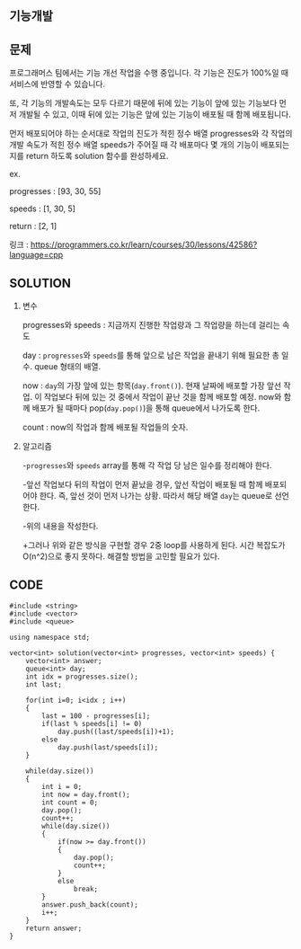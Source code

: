 기능개발
------------------

문제
----
프로그래머스 팀에서는 기능 개선 작업을 수행 중입니다. 
각 기능은 진도가 100%일 때 서비스에 반영할 수 있습니다.

또, 각 기능의 개발속도는 모두 다르기 때문에 뒤에 있는 기능이 앞에 있는 기능보다 먼저 개발될 수 있고,
이때 뒤에 있는 기능은 앞에 있는 기능이 배포될 때 함께 배포됩니다.

먼저 배포되어야 하는 순서대로 작업의 진도가 적힌 정수 배열 progresses와 
각 작업의 개발 속도가 적힌 정수 배열 speeds가 주어질 때 
각 배포마다 몇 개의 기능이 배포되는지를 return 하도록 solution 함수를 완성하세요.

ex.

progresses : [93, 30, 55]

speeds : [1, 30, 5]

return : [2, 1]

링크 : <https://programmers.co.kr/learn/courses/30/lessons/42586?language=cpp>


SOLUTION
---------
1. 변수

   progresses와 speeds : 지금까지 진행한 작업량과 그 작업량을 하는데 걸리는 속도
   
   day : `progresses`와 `speeds`를 통해 앞으로 남은 작업을 끝내기 위해 필요한 총 일 수. queue 형태의 배열.
   
   now : `day`의 가장 앞에 있는 항목(`day.front()`). 현재 날짜에 배포할 가장 앞선 작업. 이 작업보다 뒤에 있는 것 중에서 작업이 끝난 것을 함께 배포할 예정. 
   now와 함께 배포가 될 때마다 pop(`day.pop()`)을 통해 queue에서 나가도록 한다.
   
   count : now의 작업과 함께 배포될 작업들의 숫자.
   
   
   
2. 알고리즘

   -`progresses`와 `speeds` array를 통해 각 작업 당 남은 일수를 정리해야 한다.
   
   -앞선 작업보다 뒤의 작업이 먼저 끝났을 경우, 앞선 작업이 배포될 때 함께 배포되어야 한다. 즉, 앞선 것이 먼저 나가는 상황. 따라서 해당 배열 `day`는 queue로 선언한다.
   
   -위의 내용을 작성한다.
   
   +그러나 위와 같은 방식을 구현할 경우 2중 loop를 사용하게 된다. 시간 복잡도가 O(n^2)으로 좋지 못하다. 해결할 방법을 고민할 필요가 있다.


CODE
----
```{.cpp}
#include <string>
#include <vector>
#include <queue>

using namespace std;

vector<int> solution(vector<int> progresses, vector<int> speeds) {
    vector<int> answer;
    queue<int> day;
    int idx = progresses.size();
    int last;
    
    for(int i=0; i<idx ; i++)
    {
        last = 100 - progresses[i];
        if(last % speeds[i] != 0)
            day.push((last/speeds[i])+1);
        else
            day.push(last/speeds[i]);
    }

    while(day.size())
    {
        int i = 0;
        int now = day.front();
        int count = 0;
        day.pop();
        count++;
        while(day.size())
        {
            if(now >= day.front())
            {
                day.pop();
                count++;
            }
            else
                break;
        }
        answer.push_back(count);
        i++;
    }
    return answer;
}
